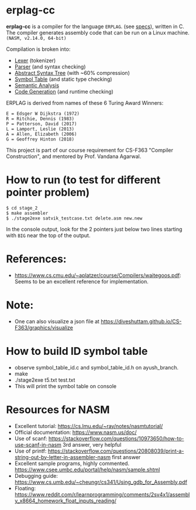 # erplag-cc

**erplag-cc** is a compiler for the language `ERPLAG`. (see [specs](erplag_specs.pdf)), written in C. The compiler generates assembly code that can be run on a Linux machine. `(NASM, v2.14.0, 64-bit)`

Compilation is broken into:

* [Lexer](lexer.c) (tokenizer)
* [Parser](parser.c) (and syntax checking)
* [Abstract Syntax Tree](ast.c) (with ~60% compression)
* [Symbol Table](symbol_table.c) (and static type checking)
* [Semantic Analysis](semantic_analyser.c)
* [Code Generation](code_gen.c) (and runtime checking)

ERPLAG is derived from names of these 6 Turing Award Winners:

```
E = Edsger W Dijkstra (1972)
R = Ritchie, Dennis (1983)
P = Patterson, David (2017)
L = Lamport, Leslie (2013)
A = Allen, Elizabeth (2006)
G = Geoffrey Hinton (2018)
```

This project is part of our course requirement for CS-F363 "Compiler Construction", and mentored by Prof. Vandana Agarwal. 

# How to run (to test for different pointer problem)
```
$ cd stage_2
$ make assembler
$ ./stage2exe satvik_testcase.txt delete.asm new.new
```

In the console output, look for the 2 pointers just below two lines starting with `BIG` near the top of the output.


# References:

- https://www.cs.cmu.edu/~aplatzer/course/Compilers/waitegoos.pdf: Seems to be an excellent reference for implementation.

# Note:

- One can also visualize a json file at https://diveshuttam.github.io/CS-F363/graphics/visualize

# How to build ID symbol table

- observe symbol_table_id.c and symbol_table_id.h on ayush_branch.
- make 
- ./stage2exe t5.txt test.txt
- This will print the symbol table on console

# Resources for NASM

- Excellent tutorial: https://cs.lmu.edu/~ray/notes/nasmtutorial/
- Official documentation: https://www.nasm.us/doc/
- Use of scanf: https://stackoverflow.com/questions/10973650/how-to-use-scanf-in-nasm 3rd answer, very helpful
- Use of printf: https://stackoverflow.com/questions/20808039/print-a-string-out-by-letter-in-assembler-nasm first answer
- Excellent sample programs, highly commented. https://www.csee.umbc.edu/portal/help/nasm/sample.shtml
- Debugging guide: https://www.cs.umb.edu/~cheungr/cs341/Using_gdb_for_Assembly.pdf
- Floating: https://www.reddit.com/r/learnprogramming/comments/2sv4x1/assembly_x8664_homework_float_inputs_reading/
